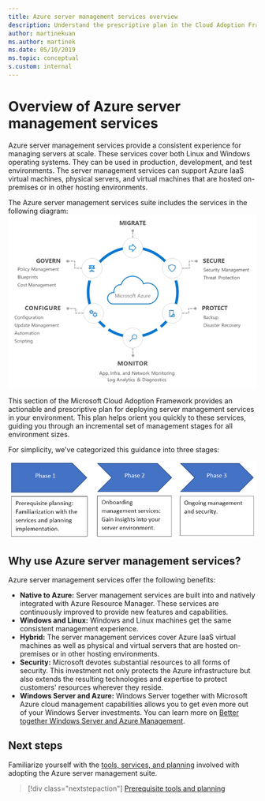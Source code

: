 ```yaml
---
title: Azure server management services overview
description: Understand the prescriptive plan in the Cloud Adoption Framework that provides for deploying server management services in your environment.
author: martinekuan
ms.author: martinek
ms.date: 05/10/2019
ms.topic: conceptual
s.custom: internal
---
```


# Overview of Azure server management services

Azure server management services provide a consistent experience for managing servers at scale. These services cover both Linux and Windows operating systems. They can be used in production, development, and test environments. The server management services can support Azure IaaS virtual machines, physical servers, and virtual machines that are hosted on-premises or in other hosting environments.

The Azure server management services suite includes the services in the following diagram:
![Diagram of the Azure operations model](./media/operations-diagram.png)

This section of the Microsoft Cloud Adoption Framework provides an actionable and prescriptive plan for deploying server management services in your environment. This plan helps orient you quickly to these services, guiding you through an incremental set of management stages for all environment sizes.

For simplicity, we've categorized this guidance into three stages:

![The three stages of onboarding the Azure server management suite](./media/operations-stages.png)

## Why use Azure server management services?

Azure server management services offer the following benefits:

- **Native to Azure:** Server management services are built into and natively integrated with Azure Resource Manager. These services are continuously improved to provide new features and capabilities.
- **Windows and Linux:** Windows and Linux machines get the same consistent management experience.
- **Hybrid:** The server management services cover Azure IaaS virtual machines as well as physical and virtual servers that are hosted on-premises or in other hosting environments.
- **Security:** Microsoft devotes substantial resources to all forms of security. This investment not only protects the Azure infrastructure but also extends the resulting technologies and expertise to protect customers' resources wherever they reside.
- **Windows Server and Azure:** Windows Server together with Microsoft Azure cloud management capabilities allows you to get even more out of your Windows Server investments. You can learn more on [Better together Windows Server and Azure Management](/windows-server/administration/azure).

## Next steps

Familiarize yourself with the [tools, services, and planning](./prerequisites.md) involved with adopting the Azure server management suite.

> [!div class="nextstepaction"]
> [Prerequisite tools and planning](./prerequisites.md)
